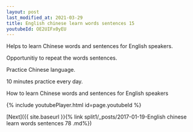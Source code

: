 ```yaml
---
layout: post
last_modified_at: 2021-03-29
title: English chinese learn words sentences 15 
youtubeId: OE2UIFx0yEU
---
```

 
 
Helps to learn Chinese words and sentences for English speakers.

Opportunitiy to repeat the words sentences. 

Practice Chinese language. 
 
10 minutes practice every day. 
 
How to learn Chinese words and sentences for English speakers 
 
{% include youtubePlayer.html id=page.youtubeId %}
 
 
[Next]({{ site.baseurl }}{% link  split1/_posts/2017-01-19-English chinese learn words sentences 78 .md%})
 
